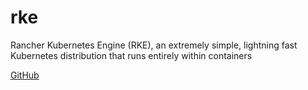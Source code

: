 # rke

Rancher Kubernetes Engine (RKE), an extremely simple, lightning fast Kubernetes distribution that runs entirely within containers

[GitHub](https://github.com/rancher/rke)
